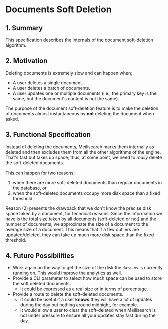 # Documents Soft Deletion

## 1. Summary

This specification describes the internals of the document soft-deletion algorithm.

## 2. Motivation

Deleting documents is extremely slow and can happen when;
- A user deletes a single document.
- A user deletes a batch of documents.
- A user updates one or multiple documents (i.e., the primary key is the same, but the document's content is not the same).

The purpose of the document soft-deletion feature is to make the deletion of documents almost instantaneous by **not** deleting the document when asked.

## 3. Functional Specification

Instead of deleting the documents, Meilisearch marks them internally as deleted and then excludes them from all the other algorithms of the engine.
That's fast but takes up space; thus, at some point, we need to _really_ delete the soft-deleted documents.

This can happen for two reasons;
1. when there are more soft-deleted documents than regular documents in the database, or
2. when the soft-deleted documents occupy more disk space than a fixed threshold.

Reason (2) presents the drawback that we don't know the precise disk space taken by a document, for technical reasons. Since the information we have is the total size taken by all documents (soft-deleted or not) and the number of documents, we approximate the size of a document to the average size of a document.
This means that if a few outliers are updated/deleted, they can take up much more disk space than the fixed threshold.

## 4. Future Possibilities

- Work again on the way to get the size of the disk the `data.ms` is currently running on. This would improve the analytics as well.
- Provide a CLI parameter to select how much space can be used to store the soft deleted documents.
  - It could be expressed as a real size or in terms of percentage.
- Provide a route to delete the soft-deleted documents.
  - It could be useful if a user **knows** they will have a lot of updates during the day but nothing around midnight, for example.
  - It would allow a user to clear the soft-deleted when Meilisearch is not under pressure to ensure all your updates stay fast during the day.
